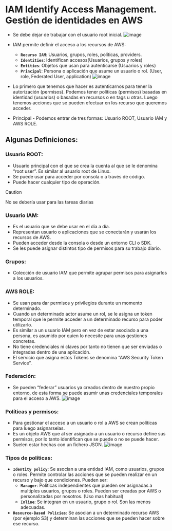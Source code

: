# IAM Identify Access Management. Gestión de identidades en AWS
- Se debe dejar de trabajar con el usuario root inicial.
![image](https://github.com/user-attachments/assets/f2e65a97-3cd0-48c6-a3a9-b46702dee58e)

- IAM permite definir el acceso a los recursos de AWS:
  - **`Recurso IAM`**: Usuarios, grupos, roles, políticas, providers.
  - **`Identities`**: Identifican accesos(Usuarios, grupos y roles)
  - **`Entities`**: Objetos que usan para autenticarse (Usuarios y roles)
  - **`Principal`**:  Persona o aplicación que asume un usuario o rol. (User, role, Federated User, application)
![image](https://github.com/user-attachments/assets/eb4fa74f-6b35-40f6-9c1f-3c798f9e7165)

- Lo primero que tenemos que hacer es autenticarnos para tener la autorización (permisos). Podemos tener políticas (permisos) basadas en identidad (usuarios) o basadas en recursos o en tags u otras. Luego tenemos acciones que se pueden efectuar en los recurso que queremos acceder.
- Principal - Podemos entrar de tres formas: Usuario ROOT, Usuario IAM y AWS ROLE.

## Algunas Definiciones:
### Usuario ROOT: 
- Usuario principal con el que se crea la cuenta al que se le denomina “root user”. Es similar al usuario root de Linux.
- Se puede usar para acceder por consola o a través de código.
- Puede hacer cualquier tipo de operación.
> [!CAUTION]
> No se debería usar para las tareas diarias

### Usuario IAM:
- Es el usuario que se debe usar en el día a día.
- Representan usuario o aplicaciones que se conectarán y usarán los recursos de AWS.
- Pueden acceder desde la consola o desde un entorno CLI o SDK.
- Se les puede asignar distintos tipo de permisos para su trabajo diario.

### Grupos:
- Colección de usuario IAM que permite agrupar permisos para asignarlos a los usuarios.

### AWS ROLE:
- Se usan para dar permisos y privilegios durante un momento determinado.
- Cuando un determinado actor asume un rol, se le asigna un token temporal que le permite acceder a un determinado recurso para poder utilizarlo.
- Es similar a un usuario IAM pero en vez de estar asociado a una persona, es asumido por quien lo necesite para unas gestiones concretas.
- No tiene credenciales ni claves por tanto no tienen que ser enviadas o integradas dentro de una aplicación.
- El servicio que asigna estos Tokens se denomina “AWS Security Token Service”.

### Federación:
- Se pueden “federar” usuarios ya creados dentro de nuestro propio entorno, de esta forma se puede asumir unas credenciales temporales para el acceso a AWS.
![image](https://github.com/user-attachments/assets/70f45ed8-49f4-48ea-877e-6e6e61c4fdb2)

### Políticas y permisos:
- Para gestionar el acceso a un usuario o rol a AWS se crean políticas para luego asignarselas.
- Es un objeto AWS que al ser asignado a un usuario o recurso define sus permisos, por lo tanto identifican que se puede o no se puede hacer.
- Suelen estar hechas con un fichero JSON.
![image](https://github.com/user-attachments/assets/2c376719-508e-4bcf-9968-755e1159148f)

### Tipos de políticas:
- **`Identity policy`**: Se asocian a una entidad IAM, como usuarios, grupos o roles. Permite controlar las acciones que se pueden realizar en un recurso y bajo que condiciones. Pueden ser:
  - **`Manager`**: Políticas independientes que pueden ser asignadas a multiples usuarios, grupos o roles. Pueden ser creadas por AWS o personalizadas por nosotros. (Uso mas habitual)
  - **`Inline`**: Se integran en un usuario, grupo o rol. Son las menos adecuadas.
- **`Resource-Based Policies`**: Se asocian a un determinado recurso AWS (por ejemplo S3) y determinan las acciones que se pueden hacer sobre ese recurso.

